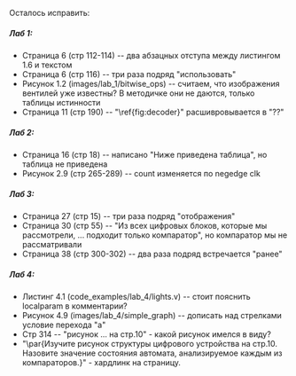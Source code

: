 Осталось исправить: 
##### Лаб 1:
* Страница 6 (стр 112-114) -- два абзацных отступа между листингом 1.6 и текстом
* Страница 6 (стр 116) -- три раза подряд "использовать"
* Рисунок 1.2 (images/lab_1/bitwise_ops) -- считаем, что изображения вентилей уже известны? В методичке они не даются, только таблицы истинности
* Страница 11 (стр 190) -- "\ref{fig:decoder}" расшивровывается в "??"

##### Лаб 2:
* Страница 16 (стр 18) -- написано "Ниже приведена таблица", но таблица не приведена
* Рисунок 2.9 (стр 265-289) -- count изменяется по negedge clk

##### Лаб 3:
* Страница 27 (стр 15) -- три раза подряд "отображения"
* Страница 30 (стр 55) -- "Из всех цифровых блоков, которые мы рассмотрели, ... подходит только компаратор", но компаратор мы не рассматривали
* Страница 38 (стр 300-302) -- два раза подряд встречается "ранее"

##### Лаб 4:
* Листинг 4.1 (code_examples/lab_4/lights.v) -- стоит пояснить localparam в комментарии?
* Рисунок 4.9 (images/lab_4/simple_graph) -- дописать над стрелками условие перехода "a"
* Стр 314 -- "рисунок ... на стр.10" - какой рисунок имелся в виду?
* "\par{Изучите рисунок структуры цифрового устройства на стр.10. Назовите значение состояния автомата, анализируемое каждым из компараторов.}" - хардлинк на страницу.
